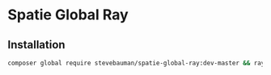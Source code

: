 # Spatie Global Ray

## Installation

```bash
composer global require stevebauman/spatie-global-ray:dev-master && ray install
```
